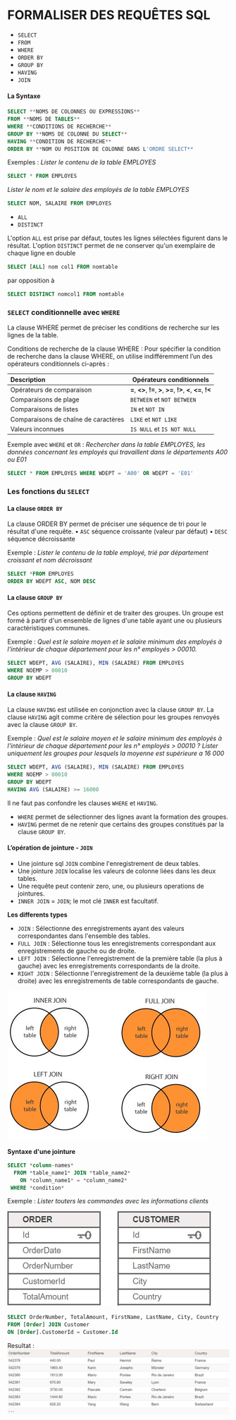 # FORMALISER DES REQUÊTES SQL

- `SELECT`
- `FROM`
- `WHERE`
- `ORDER BY`
- `GROUP BY`
- `HAVING`
- `JOIN`


#### La Syntaxe 
```sql
SELECT **NOMS DE COLONNES OU EXPRESSIONS**
FROM **NOMS DE TABLES**
WHERE **CONDITIONS DE RECHERCHE**
GROUP BY **NOMS DE COLONNE DU SELECT**
HAVING **CONDITION DE RECHERCHE**
ORDER BY **NOM OU POSITION DE COLONNE DANS L'ORDRE SELECT**
```
Exemples : 
*Lister le contenu de la table EMPLOYES*
```sql 
SELECT * FROM EMPLOYES
``` 
*Lister le nom et le salaire des employés de la table EMPLOYES*
```sql 
SELECT NOM, SALAIRE FROM EMPLOYES
```


- `ALL`
- `DISTINCT`

L'option `ALL` est prise par défaut, toutes les lignes sélectées figurent dans le résultat.
L'option `DISTINCT` permet de ne conserver qu'un exemplaire de chaque ligne en double

```sql
SELECT [ALL] nom col1 FROM nomtable
``` 
par opposition à 
```sql
SELECT DISTINCT nomcol1 FROM nomtable
```




### `SELECT` conditionnelle avec `WHERE` 

La clause WHERE permet de préciser les conditions de recherche sur les lignes de la table. 

Conditions de recherche de la clause WHERE :
Pour spécifier la condition de recherche dans la clause WHERE, on utilise
indifféremment l’un des opérateurs conditionnels ci-après :

| Description | Opérateurs conditionnels |
|:---------|-------------|
| Opérateurs de comparaison | **=**, **<>**, **!=**, **>**, **>=**, **!>**, **<**, **<=**, **!<** |
| Comparaisons de plage | `BETWEEN` et `NOT BETWEEN` |
| Comparaisons de listes | `IN` et `NOT IN` |
| Comparaisons de chaîne de caractères | `LIKE` et `NOT LIKE` |
| Valeurs inconnues | `IS NULL` et `IS NOT NULL` |

Exemple avec `WHERE` et `OR` : *Rechercher dans la table EMPLOYES, les données concernant les employés qui travaillent dans le départements A00 ou E01*
```sql
SELECT * FROM EMPLOYES WHERE WDEPT = 'A00' OR WDEPT = 'E01'
```


### Les fonctions du `SELECT`
#### La clause `ORDER BY`
La clause ORDER BY permet de préciser une séquence de tri pour le résultat d'une
requête.
• `ASC` séquence croissante (valeur par défaut)
• `DESC` séquence décroissante

Exemple : *Lister le contenu de la table employé, trié par département croissant et nom décroissant*

```sql
SELECT *FROM EMPLOYES
ORDER BY WDEPT ASC, NOM DESC
``` 

#### La clause `GROUP BY`
Ces options permettent de définir et de traiter des groupes.
Un groupe est formé à partir d'un ensemble de lignes d'une table ayant une ou plusieurs caractéristiques communes. 

Exemple : *Quel est le salaire moyen et le salaire minimum des employés à l'intérieur de chaque département pour les n° employés > 00010.*
```sql
SELECT WDEPT, AVG (SALAIRE), MIN (SALAIRE) FROM EMPLOYES
WHERE NOEMP > 00010
GROUP BY WDEPT
```

#### La clause `HAVING`
La clause `HAVING` est utilisée en conjonction avec la clause `GROUP BY`.
La clause `HAVING` agit comme critère de sélection pour les groupes renvoyés avec la clause `GROUP BY`.


Exemple : *Quel est le salaire moyen et le salaire minimum des employés à l'intérieur de chaque département pour les n° employés > 00010 ? Lister uniquement les groupes pour lesquels la moyenne est supérieure a 16 000*

```sql
SELECT WDEPT, AVG (SALAIRE), MIN (SALAIRE) FROM EMPLOYES
WHERE NOEMP > 00010
GROUP BY WDEPT
HAVING AVG (SALAIRE) >= 16000
```

Il ne faut pas confondre les clauses `WHERE` et `HAVING`.

- `WHERE` permet de sélectionner des lignes avant la formation des groupes.
- `HAVING` permet de ne retenir que certains des groupes constitués par la clause `GROUP BY`. 

#### L’opération de jointure - `JOIN`

- Une jointure sql `JOIN` combine l'enregistrement de deux tables.
- Une jointure `JOIN` localise les valeurs de colonne liées dans les deux tables.
- Une requête peut contenir zero, une, ou plusieurs operations de jointures.
- `INNER JOIN` = `JOIN`; le mot clé `INNER` est facultatif.

**Les differents types**
- `JOIN` : Sélectionne des enregistrements ayant des valeurs correspondantes dans l'ensemble des tables.
- `FULL JOIN` : Sélectionne tous les enregistrements correspondant aux enregistrements de gauche ou de droite.
- `LEFT JOIN` : Sélectionne l'enregistrement de la première table (la plus à gauche) avec les enregistrements correspondants de la droite.
- `RIGHT JOIN` : Sélectionne l'enregistrement de la deuxième table (la plus à droite) avec les enregistrements de table correspondants de gauche.

![join](join.JPG) 

**Syntaxe d'une jointure**



```sql
SELECT *column-names*
  FROM *table_name1* JOIN *table_name2* 
    ON *column_name1* = *column_name2*
 WHERE *condition*
```


Exemple : *Lister touters les commandes avec les informations clients*

![table](table.JPG)

```sql
SELECT OrderNumber, TotalAmount, FirstName, LastName, City, Country
FROM [Order] JOIN Customer
ON [Order].CustomerId = Customer.Id
```

Resultat :
![resultats](resultats.JPG)